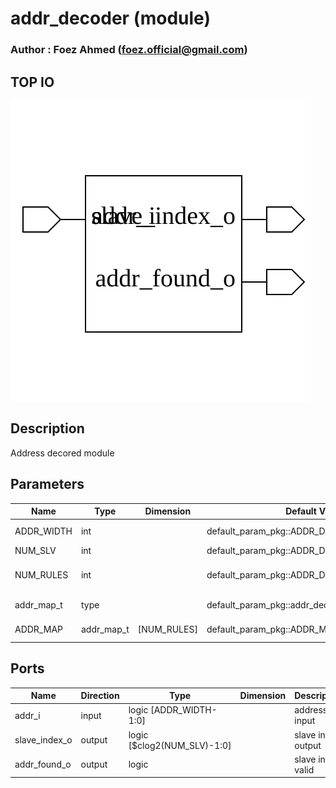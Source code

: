 # addr_decoder (module)

### Author : Foez Ahmed (foez.official@gmail.com)

## TOP IO
<img src="./addr_decoder_top.svg">

## Description
 Address decored module

## Parameters
|Name|Type|Dimension|Default Value|Description|
|-|-|-|-|-|
|ADDR_WIDTH|int||default_param_pkg::ADDR_DECODER_ADDR_WIDTH|address width|
|NUM_SLV|int||default_param_pkg::ADDR_DECODER_NUM_SLV|num slave|
|NUM_RULES|int||default_param_pkg::ADDR_DECODER_NUM_RULES|num address map rules|
|addr_map_t|type||default_param_pkg::addr_decoder_addr_map_t|address map type|
|ADDR_MAP|addr_map_t|[NUM_RULES]|default_param_pkg::ADDR_MAP|address map|

## Ports
|Name|Direction|Type|Dimension|Description|
|-|-|-|-|-|
|addr_i|input|logic [ADDR_WIDTH-1:0]||address input|
|slave_index_o|output|logic [$clog2(NUM_SLV)-1:0]||slave index output|
|addr_found_o|output|logic||slave index valid|
